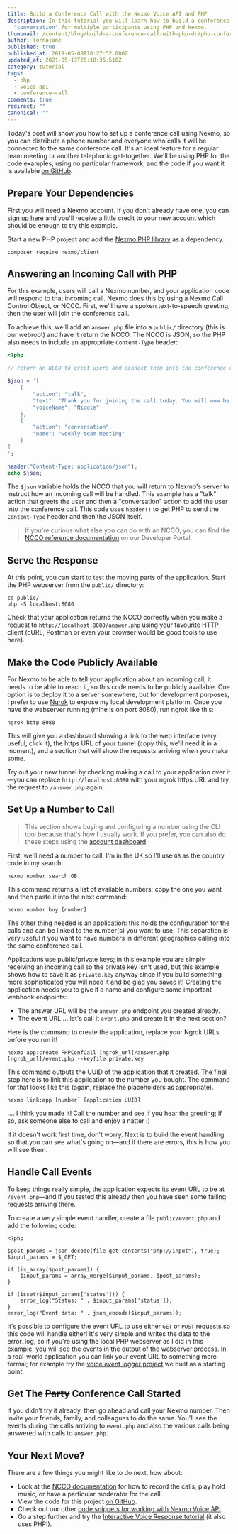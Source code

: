 ```yaml
---
title: Build a Conference Call with the Nexmo Voice API and PHP
description: In this tutorial you will learn how to build a conference call
  "conversation" for multiple participants using PHP and Nexmo.
thumbnail: /content/blog/build-a-conference-call-with-php-dr/php-conference-call-1.png
author: lornajane
published: true
published_at: 2019-05-08T10:27:52.000Z
updated_at: 2021-05-13T20:18:35.510Z
category: tutorial
tags:
  - php
  - voice-api
  - conference-call
comments: true
redirect: ""
canonical: ""
---
```


Today's post will show you how to set up a conference call using Nexmo, so you can distribute a phone number and everyone who calls it will be connected to the same conference call. It's an ideal feature for a regular team meeting or another telephonic get-together. We'll be using PHP for the code examples, using no particular framework, and the code if you want it is available [on GitHub](https://github.com/nexmo-community/php-conference-call).

## Prepare Your Dependencies


<sign-up number></sign-up>


First you will need a Nexmo account. If you don't already have one, you can [sign up here](https://dashboard.nexmo.com/sign-up) and you'll receive a little credit to your new account which should be enough to try this example.

Start a new PHP project and add the [Nexmo PHP library](https://github.com/nexmo/nexmo-php) as a dependency.

```
composer require nexmo/client
```

## Answering an Incoming Call with PHP

For this example, users will call a Nexmo number, and your application code will respond to that incoming call. Nexmo does this by using a Nexmo Call Control Object, or NCCO. First, we'll have a spoken text-to-speech greeting, then the user will join the conference call.

To achieve this, we'll add an `answer.php` file into a `public/` directory (this is our webroot) and have it return the NCCO. The NCCO is JSON, so the PHP also needs to include an appropriate `Content-Type` header:

```php
<?php

// return an NCCO to greet users and connect them into the conference call

$json = '[
    {
        "action": "talk",
        "text": "Thank you for joining the call today. You will now be added to the conference.",
        "voiceName": "Nicole"
    },
    {
        "action": "conversation",
        "name": "weekly-team-meeting"
    }
]
';

header("Content-Type: application/json");
echo $json;
```

The `$json` variable holds the NCCO that you will return to Nexmo's server to instruct how an incoming call will be handled. This example has a "talk" action that greets the user and then a "conversation" action to add the user into the conference call. This code uses `header()` to get PHP to send the `Content-Type` header and then the JSON itself.

> If you're curious what else you can do with an NCCO, you can find the [NCCO reference documentation](https://developer.nexmo.com/voice/voice-api/ncco-reference) on our Developer Portal.

## Serve the Response

At this point, you can start to test the moving parts of the application. Start the PHP webserver from the `public/` directory:

```
cd public/
php -S localhost:8080
```

Check that your application returns the NCCO correctly when you make a request to `http://localhost:8080/answer.php` using your favourite HTTP client (cURL, Postman or even your browser would be good tools to use here).

## Make the Code Publicly Available

For Nexmo to be able to tell your application about an incoming call, it needs to be able to reach it, so this code needs to be publicly available. One option is to deploy it to a server somewhere, but for development purposes, I prefer to use [Ngrok](https://ngrok.com) to expose my local development platform. Once you have the webserver running (mine is on port 8080), run ngrok like this:

```
ngrok http 8080
```

This will give you a dashboard showing a link to the web interface (very useful, click it), the https URL of your tunnel (copy this, we'll need it in a moment), and a section that will show the requests arriving when you make some.

Try out your new tunnel by checking making a call to your application over it—you can replace `http://localhost:8080` with your ngrok https URL and try the request to `/answer.php` again.

## Set Up a Number to Call

> This section shows buying and configuring a number using the CLI tool because that's how I usually work. If you prefer, you can also do these steps using the [account dashboard](https://dashboard.nexmo.com).

First, we'll need a number to call. I'm in the UK so I'll use `GB` as the country code in my search:

```
nexmo number:search GB
```

This command returns a list of available numbers; copy the one you want and then paste it into the next command:

```
nexmo number:buy [number]
```

The other thing needed is an application: this holds the configuration for the calls and can be linked to the number(s) you want to use. This separation is very useful if you want to have numbers in different geographies calling into the same conference call.

Applications use public/private keys; in this example you are simply receiving an incoming call so the private key isn't used, but this example shows how to save it as `private.key` anyway since if you build something more sophisticated you will need it and be glad you saved it! Creating the application needs you to give it a name and configure some important webhook endpoints:
 - The answer URL will be the `answer.php` endpoint you created already.
 - The event URL ... let's call it `event.php` and create it in the next section?

Here is the command to create the application, replace your Ngrok URLs before you run it!

```
nexmo app:create PHPConfCall [ngrok_url]/answer.php [ngrok_url]/event.php --keyfile private.key
```

This command outputs the UUID of the application that it created. The final step here is to link this application to the number you bought. The command for that looks like this (again, replace the placeholders as appropriate).

```
nexmo link:app [number] [application UUID]
```

.... I think you made it! Call the number and see if you hear the greeting; if so, ask someone else to call and enjoy a natter :)

If it doesn't work first time, don't worry. Next is to build the event handling so that you can see what's going on—and if there are errors, this is how you will see them.

## Handle Call Events

To keep things really simple, the application expects its event URL to be at `/event.php`—and if you tested this already then you have seen some failing requests arriving there.

To create a very simple event handler, create a file `public/event.php` and add the following code:

```
<?php

$post_params = json_decode(file_get_contents("php://input"), true);
$input_params = $_GET;

if (is_array($post_params)) {
    $input_params = array_merge($input_params, $post_params);
}

if (isset($input_params['status'])) {
    error_log("Status: " . $input_params['status']);
}
error_log("Event data: " . json_encode($input_params));
```

It's possible to configure the event URL to use either `GET` or `POST` requests so this code will handle either! It's very simple and writes the data to the error_log, so if you're using the local PHP webserver as I did in this example, you will see the events in the output of the webserver process. In a real-world application you can link your event URL to something more formal; for example try the [voice event logger project](https://github.com/Nexmo/voice-event-logger) we built as a starting point.

## Get The <del>Party</del> Conference Call Started

If you didn't try it already, then go ahead and call your Nexmo number. Then invite your friends, family, and colleagues to do the same. You'll see the events during the calls arriving to `event.php` and also the various calls being answered with calls to `answer.php`.

## Your Next Move?

There are a few things you might like to do next, how about:

* Look at the [NCCO documentation](https://developer.nexmo.com/voice/voice-api/ncco-reference) for how to record the calls, play hold music, or have a particular moderator for the call.
* View the code for this project [on GitHub](https://github.com/nexmo-community/php-conference-call).
* Check out our other [code snippets for working with Nexmo Voice API](https://developer.nexmo.com/voice/voice-api/code-snippets/before-you-begin).
* Go a step further and try the [Interactive Voice Response tutorial](https://developer.nexmo.com/tutorials/interactive-voice-response) (it also uses PHP!).

